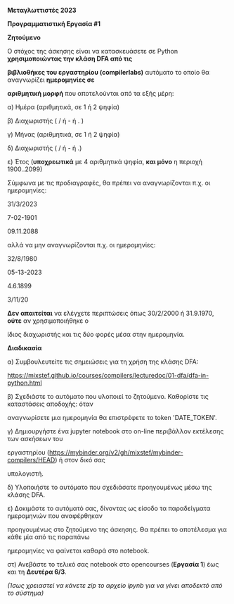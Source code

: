 ﻿

**Μεταγλωττιστές 2023**

**Προγραμματιστική Εργασία #1**

**Ζητούμενο**

Ο στόχος της άσκησης είναι να κατασκευάσετε σε Python **χρησιμοποιώντας την κλάση DFA από τις**

**βιβλιοθήκες του εργαστηρίου (compilerlabs)** αυτόματο το οποίο θα αναγνωρίζει **ημερομηνίες σε**

**αριθμητική μορφή** που αποτελούνται από τα εξής μέρη:

α) Ημέρα (αριθμητικά, σε 1 ή 2 ψηφία)

β) Διαχωριστής ( / ή - ή . )

γ) Μήνας (αριθμητικά, σε 1 ή 2 ψηφία)

δ) Διαχωριστής ( / ή - ή .)

ε) Έτος (**υποχρεωτικά** με 4 αριθμητικά ψηφία, **και μόνο** η περιοχή 1900..2099)

Σύμφωνα με τις προδιαγραφές, θα πρέπει να αναγνωρίζονται π.χ. οι ημερομηνίες:

31/3/2023

7-02-1901

09\.11.2088

αλλά να μην αναγνωρίζονται π.χ. οι ημερομηνίες:

32/8/1980

05-13-2023

4\.6.1899

3/11/20

**Δεν απαιτείται** να ελέγχετε περιπτώσεις όπως 30/2/2000 ή 31.9.1970, **ούτε** αν χρησιμοποιήθηκε ο

ίδιος διαχωριστής και τις δύο φορές μέσα στην ημερομηνία.

**Διαδικασία**

α) Συμβουλευτείτε τις σημειώσεις για τη χρήση της κλάσης DFA:

<https://mixstef.github.io/courses/compilers/lecturedoc/01-dfa/dfa-in-python.html>

β) Σχεδιάστε το αυτόματο που υλοποιεί το ζητούμενο. Καθορίστε τις καταστάσεις αποδοχής: όταν

αναγνωρίσετε μια ημερομηνία θα επιστρέφετε το token 'DATE\_TOKEN'.

γ) Δημιουργήστε ένα jupyter notebook στο on-line περιβάλλον εκτέλεσης των ασκήσεων του

εργαστηρίου (<https://mybinder.org/v2/gh/mixstef/mybinder-compilers/HEAD>) ή στον δικό σας

υπολογιστή.

δ) Υλοποιήστε το αυτόματο που σχεδιάσατε προηγουμένως μέσω της κλάσης DFA.

ε) Δοκιμάστε το αυτόματό σας, δίνοντας ως είσοδο τα παραδείγματα ημερομηνιών που αναφέρθηκαν

προηγουμένως στο ζητούμενο της άσκησης. Θα πρέπει το αποτέλεσμα για κάθε μία από τις παραπάνω

ημερομηνίες να φαίνεται καθαρά στο notebook.

στ) Ανεβάστε το τελικό σας notebook στο opencourses (**Εργασία 1**) έως και τη **Δευτέρα 6/3**.

*(Ίσως χρειαστεί να κάνετε zip το αρχείο ipynb για να γίνει αποδεκτό από το σύστημα)*

